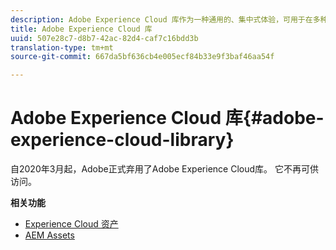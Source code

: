 ```yaml
---
description: Adobe Experience Cloud 库作为一种通用的、集中式体验，可用于在多种 Adobe Experience Cloud 解决方案中存储、查找和选择资产。
title: Adobe Experience Cloud 库
uuid: 507e28c7-d8b7-42ac-82d4-caf7c16bdd3b
translation-type: tm+mt
source-git-commit: 667da5bf636cb4e005ecf84b33e9f3baf46aa54f

---
```



# Adobe Experience Cloud 库{#adobe-experience-cloud-library}

自2020年3月起，Adobe正式弃用了Adobe Experience Cloud库。 它不再可供访问。

**相关功能**

* [Experience Cloud 资产](https://docs.adobe.com/content/help/en/core-services/interface/assets/experience-cloud-assets.html)
* [AEM Assets](https://docs.adobe.com/content/help/en/experience-manager-cloud-service/assets/home.html)
